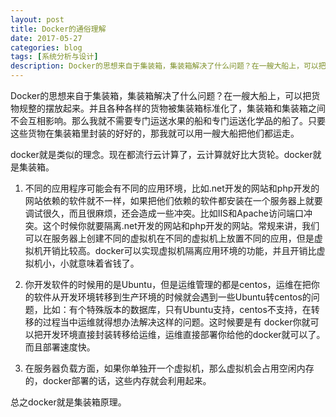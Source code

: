 ```yaml
---
layout: post
title: Docker的通俗理解
date: 2017-05-27
categories: blog
tags: [系统分析与设计]
description: Docker的思想来自于集装箱，集装箱解决了什么问题？在一艘大船上，可以把货物规整的摆放起来。并且各种各样的货物被集装箱标准化了，集装箱和集装箱之间不会互相影响。那么我就不需要专门运送水果的船和专门运送化学品的船了。只要这些货物在集装箱里封装的好好的，那我就可以用一艘大船把他们都运走。
---
```


Docker的思想来自于集装箱，集装箱解决了什么问题？在一艘大船上，可以把货物规整的摆放起来。并且各种各样的货物被集装箱标准化了，集装箱和集装箱之间不会互相影响。那么我就不需要专门运送水果的船和专门运送化学品的船了。只要这些货物在集装箱里封装的好好的，那我就可以用一艘大船把他们都运走。

docker就是类似的理念。现在都流行云计算了，云计算就好比大货轮。docker就是集装箱。

1. 不同的应用程序可能会有不同的应用环境，比如.net开发的网站和php开发的网站依赖的软件就不一样，如果把他们依赖的软件都安装在一个服务器上就要调试很久，而且很麻烦，还会造成一些冲突。比如IIS和Apache访问端口冲突。这个时候你就要隔离.net开发的网站和php开发的网站。常规来讲，我们可以在服务器上创建不同的虚拟机在不同的虚拟机上放置不同的应用，但是虚拟机开销比较高。docker可以实现虚拟机隔离应用环境的功能，并且开销比虚拟机小，小就意味着省钱了。

2. 你开发软件的时候用的是Ubuntu，但是运维管理的都是centos，运维在把你的软件从开发环境转移到生产环境的时候就会遇到一些Ubuntu转centos的问题，比如：有个特殊版本的数据库，只有Ubuntu支持，centos不支持，在转移的过程当中运维就得想办法解决这样的问题。这时候要是有
docker你就可以把开发环境直接封装转移给运维，运维直接部署你给他的docker就可以了。而且部署速度快。

3. 在服务器负载方面，如果你单独开一个虚拟机，那么虚拟机会占用空闲内存的，docker部署的话，这些内存就会利用起来。

总之docker就是集装箱原理。
